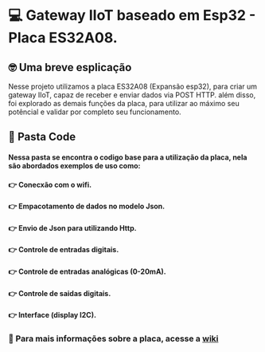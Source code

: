 # 💻 Gateway IIoT baseado em Esp32 - Placa ES32A08. 

## 🤓 Uma breve esplicação
Nesse projeto utilizamos a placa ES32A08 (Expansão esp32), para criar um gateway IIoT, capaz de receber e enviar dados via POST HTTP. além disso,
foi explorado as demais funções da placa, para utilizar ao máximo seu potêncial e validar por completo seu funcionamento. 

## 📁 Pasta Code
#### Nessa pasta se encontra o codigo base para a utilização da placa, nela são abordados exemplos de uso como:
#### 👉 Conecxão com o wifi.
#### 👉 Empacotamento de dados no modelo Json.
#### 👉 Envio de Json para utilizando Http. 
#### 👉 Controle de entradas digitais. 
#### 👉 Controle de entradas analógicas (0-20mA).
#### 👉 Controle de saidas digitais.
#### 👉 Interface (display I2C).
 
### 🚀 Para mais informações sobre a placa, acesse a [wiki](https://quark-cheshire-984.notion.site/Placa-ES32A08-11b430802e9780149ee6f4d9852d80ee)
